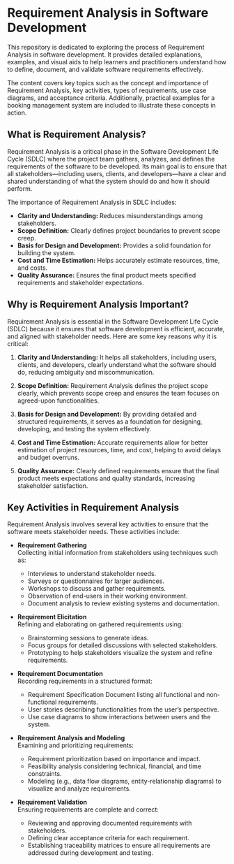 # Requirement Analysis in Software Development

This repository is dedicated to exploring the process of Requirement Analysis in software development. It provides detailed explanations, examples, and visual aids to help learners and practitioners understand how to define, document, and validate software requirements effectively. 

The content covers key topics such as the concept and importance of Requirement Analysis, key activities, types of requirements, use case diagrams, and acceptance criteria. Additionally, practical examples for a booking management system are included to illustrate these concepts in action.

## What is Requirement Analysis?

Requirement Analysis is a critical phase in the Software Development Life Cycle (SDLC) where the project team gathers, analyzes, and defines the requirements of the software to be developed. Its main goal is to ensure that all stakeholders—including users, clients, and developers—have a clear and shared understanding of what the system should do and how it should perform.

The importance of Requirement Analysis in SDLC includes:
- **Clarity and Understanding:** Reduces misunderstandings among stakeholders.  
- **Scope Definition:** Clearly defines project boundaries to prevent scope creep.  
- **Basis for Design and Development:** Provides a solid foundation for building the system.  
- **Cost and Time Estimation:** Helps accurately estimate resources, time, and costs.  
- **Quality Assurance:** Ensures the final product meets specified requirements and stakeholder expectations.

## Why is Requirement Analysis Important?

Requirement Analysis is essential in the Software Development Life Cycle (SDLC) because it ensures that software development is efficient, accurate, and aligned with stakeholder needs. Here are some key reasons why it is critical:

1. **Clarity and Understanding:** It helps all stakeholders, including users, clients, and developers, clearly understand what the software should do, reducing ambiguity and miscommunication.

2. **Scope Definition:** Requirement Analysis defines the project scope clearly, which prevents scope creep and ensures the team focuses on agreed-upon functionalities.

3. **Basis for Design and Development:** By providing detailed and structured requirements, it serves as a foundation for designing, developing, and testing the system effectively.

4. **Cost and Time Estimation:** Accurate requirements allow for better estimation of project resources, time, and cost, helping to avoid delays and budget overruns.

5. **Quality Assurance:** Clearly defined requirements ensure that the final product meets expectations and quality standards, increasing stakeholder satisfaction.

## Key Activities in Requirement Analysis

Requirement Analysis involves several key activities to ensure that the software meets stakeholder needs. These activities include:

- **Requirement Gathering**  
  Collecting initial information from stakeholders using techniques such as:
  - Interviews to understand stakeholder needs.
  - Surveys or questionnaires for larger audiences.
  - Workshops to discuss and gather requirements.
  - Observation of end-users in their working environment.
  - Document analysis to review existing systems and documentation.

- **Requirement Elicitation**  
  Refining and elaborating on gathered requirements using:
  - Brainstorming sessions to generate ideas.
  - Focus groups for detailed discussions with selected stakeholders.
  - Prototyping to help stakeholders visualize the system and refine requirements.

- **Requirement Documentation**  
  Recording requirements in a structured format:
  - Requirement Specification Document listing all functional and non-functional requirements.
  - User stories describing functionalities from the user’s perspective.
  - Use case diagrams to show interactions between users and the system.

- **Requirement Analysis and Modeling**  
  Examining and prioritizing requirements:
  - Requirement prioritization based on importance and impact.
  - Feasibility analysis considering technical, financial, and time constraints.
  - Modeling (e.g., data flow diagrams, entity-relationship diagrams) to visualize and analyze requirements.

- **Requirement Validation**  
  Ensuring requirements are complete and correct:
  - Reviewing and approving documented requirements with stakeholders.
  - Defining clear acceptance criteria for each requirement.
  - Establishing traceability matrices to ensure all requirements are addressed during development and testing.




